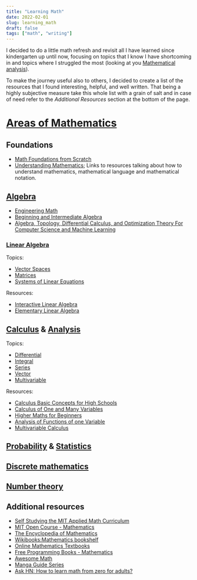 ```yaml
---
title: "Learning Math"
date: 2022-02-01
slug: learning_math
draft: false
tags: ["math", "writing"]
---
```


I decided to do a little math refresh and revisit all I have learned since kindergarten up until now,
focusing on topics that I know I have shortcoming in
and topics where I struggled the most (looking at you [Mathematical analysis](https://en.wikipedia.org/wiki/Mathematical_analysis)).

To make the journey useful also to others, I decided to create a list of the resources that I found
interesting, helpful, and well written. That being a highly subjective measure take this whole list with
a grain of salt and in case of need refer to the _Additional Resources_ section at the bottom of the page.

# [Areas of Mathematics](https://en.wikipedia.org/wiki/Areas_of_mathematics)

## Foundations

- [Math Foundations from Scratch](https://learnaifromscratch.github.io/math.html)
- [Understanding Mathematics](https://github.com/nbro/understanding-math);
  Links to resources talking about how to understand mathematics, mathematical language and mathematical notation.

## [Algebra](https://en.wikipedia.org/wiki/Algebra)

- [Engineering Math](https://kennethbooks.s3.us-east-2.amazonaws.com/books/EngineeringMath/EngineeringMath.pdf)
- [Beginning and Intermediate Algebra](http://www.wallace.ccfaculty.org/book/Beginning_and_Intermediate_Algebra.pdf)
- [Algebra, Topology, Differential Calculus, and Optimization Theory For Computer Science and Machine Learning](https://www.cis.upenn.edu/~jean/math-deep.pdf)

### [Linear Algebra](https://en.wikipedia.org/wiki/Linear_algebra)

Topics:

- [Vector Spaces](https://en.wikipedia.org/wiki/Vector_space)
- [Matrices](https://en.wikipedia.org/wiki/Matrix_(mathematics))
- [Systems of Linear Equations](https://en.wikipedia.org/wiki/System_of_linear_equations)

Resources:

- [Interactive Linear Algebra](https://textbooks.math.gatech.edu/ila/index.html)
- [Elementary Linear Algebra](https://kennethbooks.s3.us-east-2.amazonaws.com/books/ElementaryLinearAlgebra/ElementaryLinearAlgebra.pdf)

## [Calculus](https://en.wikipedia.org/wiki/Calculus) & [Analysis](https://en.wikipedia.org/wiki/Mathematical_analysis#:~:text=Analysis%20is%20the%20branch%20of,and%20complex%20numbers%20and%20functions.)

Topics:

- [Differential](https://en.wikipedia.org/wiki/Differential_calculus)
- [Integral](https://en.wikipedia.org/wiki/Integral)
- [Series](https://en.wikipedia.org/wiki/Series_(mathematics))
- [Vector](https://en.wikipedia.org/wiki/Vector_calculus)
- [Multivariable](https://en.wikipedia.org/wiki/Multivariable_calculus)

Resources:

- [Calculus Basic Concepts for High Schools](https://archive.org/details/TarasovCalculus)
- [Calculus of One and Many Variables](https://kennethbooks.s3.us-east-2.amazonaws.com/books/CalculusOneAndManyVariables/CalculusOneAndManyVariables.pdf)
- [Higher Maths for Beginners](https://archive.org/details/ZeldovichYaglomHigherMathematics)
- [Analysis of Functions of one Variable](https://kennethbooks.s3.us-east-2.amazonaws.com/books/AdvancedCalculusSV/AdvancedCalculusSV.pdf)
- [Multivariable Calculus](https://people.math.gatech.edu/~cain/notes/calculus.html)

## [Probability](https://en.wikipedia.org/wiki/Probability) & [Statistics](https://en.wikipedia.org/wiki/Statistics)

## [Discrete mathematics](https://en.wikipedia.org/wiki/Discrete_mathematics)

## [Number theory](https://en.wikipedia.org/wiki/Number_theory)

## Additional resources

- [Self Studying the MIT Applied Math Curriculum](https://www.smallstepcap.com/self-studying-the-mit-applied-math-curriculum/)
- [MIT Open Course - Mathematics](https://ocw.mit.edu/courses/mathematics/)
- [The Encyclopedia of Mathematics](https://encyclopediaofmath.org/wiki/Main_Page)
- [Wikibooks:Mathematics bookshelf](https://en.wikibooks.org/wiki/Wikibooks:Mathematics_bookshelf)
- [Online Mathematics Textbooks](https://people.math.gatech.edu/~cain/textbooks/onlinebooks.html)
- [Free Programming Books - Mathematics](https://github.com/EbookFoundation/free-programming-books/blob/main/books/free-programming-books-subjects.md#mathematics)
- [Awesome Math](https://github.com/rossant/awesome-math)
- [Manga Guide Series](https://www.ohmsha.co.jp/english/manga.htm)
- [Ask HN: How to learn math from zero for adults?](https://news.ycombinator.com/item?id=31539549)

